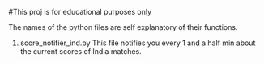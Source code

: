 #This proj is for educational purposes only

The names of the python files are self explanatory of their functions.
1. score_notifier_ind.py 
This file notifies you every 1 and a half min about the current scores of India matches.
